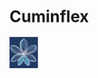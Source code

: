 # Cuminflex

<img src="https://github.com/Uygur-code/cuminflex/blob/main/cuminflex_logo.jpg" width=50/>
